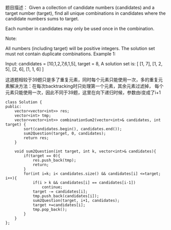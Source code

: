 题目描述：
Given a collection of candidate numbers (candidates) and a target number (target), find all unique combinations in candidates where the candidate numbers sums to target.

Each number in candidates may only be used once in the combination.

Note:

All numbers (including target) will be positive integers.
The solution set must not contain duplicate combinations.
Example 1:

Input: candidates = [10,1,2,7,6,1,5], target = 8,
A solution set is:
[
  [1, 7],
  [1, 2, 5],
  [2, 6],
  [1, 1, 6]
]

这道题相较于39题只是多了重复元素，同时每个元素只能使用一次，多的重复元素解决方法：在每次backtracking时只处理第一个元素，其余元素过滤掉，
每个元素只能使用一次，因此不同于39题，这里在向下递归时候，参数由i变成了i+1
```
class Solution {
public:
    vector<vector<int>> res;
    vector<int> tmp;
    vector<vector<int>> combinationSum2(vector<int>& candidates, int target) {
        sort(candidates.begin(), candidates.end());
        sum2Question(target, 0, candidates);
        return res;
    }
    
    void sum2Question(int target, int k, vector<int>& candidates){
        if(target == 0){
            res.push_back(tmp);
            return;
        }
        for(int i=k; i< candidates.size() && candidates[i] <=target; i++){
            if(i > k && candidates[i] == candidates[i-1])
                continue;
            target -= candidates[i];
            tmp.push_back(candidates[i]);
            sum2Question(target, i+1, candidates);
            target +=candidates[i];
            tmp.pop_back();
        }
    }
};
```

